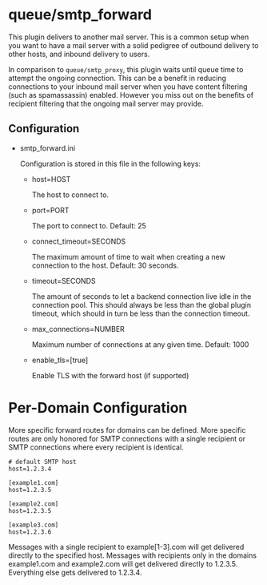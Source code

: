 queue/smtp\_forward
==================

This plugin delivers to another mail server. This is a common setup when you
want to have a mail server with a solid pedigree of outbound delivery to
other hosts, and inbound delivery to users.

In comparison to `queue/smtp_proxy`, this plugin waits until queue time to
attempt the ongoing connection. This can be a benefit in reducing connections
to your inbound mail server when you have content filtering (such as
spamassassin) enabled. However you miss out on the benefits of recipient
filtering that the ongoing mail server may provide.

Configuration
-------------

* smtp\_forward.ini
  
  Configuration is stored in this file in the following keys:
  
  * host=HOST
    
    The host to connect to.
    
  * port=PORT
    
    The port to connect to. Default: 25
 
  * connect\_timeout=SECONDS

    The maximum amount of time to wait when creating a new connection
    to the host.  Default: 30 seconds.

  * timeout=SECONDS
    
    The amount of seconds to let a backend connection live idle in the
    connection pool.  This should always be less than the global plugin
    timeout, which should in turn be less than the connection timeout.

  * max\_connections=NUMBER
   
    Maximum number of connections at any given time. Default: 1000

  * enable\_tls=[true]

    Enable TLS with the forward host (if supported)

# Per-Domain Configuration

More specific forward routes for domains can be defined. More specific routes
are only honored for SMTP connections with a single recipient or SMTP
connections where every recipient is identical.

    # default SMTP host
    host=1.2.3.4

    [example1.com]
    host=1.2.3.5

    [example2.com]
    host=1.2.3.5

    [example3.com]
    host=1.2.3.6

Messages with a single recipient to example[1-3].com will get delivered
directly to the specified host. Messages with recipients only in the domains
example1.com and example2.com will get delivered directly to 1.2.3.5.
Everything else gets delivered to 1.2.3.4.
